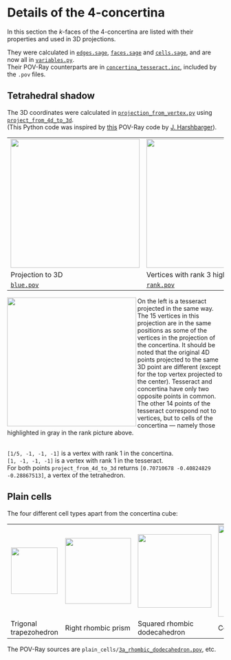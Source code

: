 # Details of the 4-concertina

In this section the <i>k</i>-faces of the 4-concertina are listed with their properties and used in 3D projections.

They were calculated in
[`edges.sage`](https://github.com/watchduck/concertina_hypercubes/blob/master/concertina_tesseract_details/edges.sage),
[`faces.sage`](https://github.com/watchduck/concertina_hypercubes/blob/master/concertina_tesseract_details/faces.sage) and
[`cells.sage`](https://github.com/watchduck/concertina_hypercubes/blob/master/concertina_tesseract_details/cells.sage), and are now all in
[`variables.py`](https://github.com/watchduck/concertina_hypercubes/blob/master/concertina_tesseract_details/variables.py).<br>
Their POV-Ray counterparts are in
[`concertina_tesseract.inc`](https://github.com/watchduck/concertina_hypercubes/blob/master/concertina_tesseract_details/povray/concertina_tesseract.inc),
included by the `.pov` files.

## Tetrahedral shadow

The 3D coordinates were calculated in
[`projection_from_vertex.py`](https://github.com/watchduck/concertina_hypercubes/blob/master/concertina_tesseract_details/projection_from_vertex.py)
using
[`project_from_4d_to_3d`](https://github.com/watchduck/concertina_hypercubes/blob/master/concertina_tesseract_details/functions.py).<br>
(This Python code was inspired by [this](http://blog.hypercubed.com/wp-content/misc/hypercube.pov)
POV-Ray code by [J. Harshbarger](https://github.com/Hypercubed)).

<table>
  <tr>
    <td>
      <a href="https://commons.wikimedia.org/wiki/File:Concertina_tesseract_with_blue_faces.png">
        <img width="300" src="https://upload.wikimedia.org/wikipedia/commons/3/34/Concertina_tesseract_with_blue_faces.png"/>
      </a>
    </td>
    <td>
      <a href="https://commons.wikimedia.org/wiki/File:Concertina_tesseract;_rank_03.png">
        <img width="300" src="https://upload.wikimedia.org/wikipedia/commons/a/ae/Concertina_tesseract%3B_rank_03.png"/>
      </a>
    </td>
    <td>
      <a href="https://commons.wikimedia.org/wiki/File:Concertina_tesseract;_concertina_cubes,_upper.png">
        <img width="300" src="https://upload.wikimedia.org/wikipedia/commons/9/9a/Concertina_tesseract%3B_concertina_cubes%2C_upper.png"/>
      </a>
    </td>
  </tr>
  <tr>
    <td>Projection to 3D</td>
    <td>Vertices with rank 3 highlighted</td>
    <td>4 cells highlighted</td>
  </tr>
  <tr>
    <td>
      <a href="https://github.com/watchduck/concertina_hypercubes/blob/master/concertina_tesseract_details/povray/tetrahedral_shadow/blue.pov">
        <code>blue.pov</code>
      </a>
    </td>
    <td>
      <a href="https://github.com/watchduck/concertina_hypercubes/blob/master/concertina_tesseract_details/povray/tetrahedral_shadow/rank.pov">
        <code>rank.pov</code>
      </a>
    </td>
    <td>
      <a href="https://github.com/watchduck/concertina_hypercubes/blob/master/concertina_tesseract_details/povray/tetrahedral_shadow/6_upper_concertina_cube.pov">
        <code>6_upper_concertina_cube.pov</code>
      </a>
    </td>
  </tr>
</table>


<a href="https://commons.wikimedia.org/wiki/File:Tesseract_tetrahedron_shadow_with_alternating_vertex_colors.png">
  <img align="left" width="300" src="https://upload.wikimedia.org/wikipedia/commons/2/24/Tesseract_tetrahedron_shadow_with_alternating_vertex_colors.png"/>
</a>
On the left is a tesseract projected in the same way. The 15 vertices in this projection are in the same positions as some of the vertices
in the projection of the concertina. It should be noted that the original 4D points projected to the same 3D point are different
(except for the top vertex projected to the center).
Tesseract and concertina have only two opposite points in common.
The other 14 points of the tesseract correspond not to vertices, but to cells of the concertina ―
namely those highlighted in gray in the rank picture above.<br><br>

`[1/5, -1, -1, -1]` is a vertex with rank 1 in the concertina.<br>
`[1, -1, -1, -1]` is a vertex with rank 1 in the tesseract.<br>
For both points `project_from_4d_to_3d` returns `[0.70710678 -0.40824829 -0.28867513]`,
a vertex of the tetrahedron.
<br clear=all>

## Plain cells

The four different cell types apart from the concertina cube:

<table>
  <tr>
    <td align="center">
      <a href="https://commons.wikimedia.org/wiki/File:Concertina_tesseract_cell;_trigonal_trapezohedron,_lower.png">
        <img width="108" src="https://upload.wikimedia.org/wikipedia/commons/2/24/Concertina_tesseract_cell%3B_trigonal_trapezohedron%2C_lower.png"/>
      </a>
    </td>
    <td align="center">
      <a href="https://commons.wikimedia.org/wiki/File:Concertina_tesseract_cell;_rhombic_prism,_lower.png">
        <img width="153" src="https://upload.wikimedia.org/wikipedia/commons/4/48/Concertina_tesseract_cell%3B_rhombic_prism%2C_lower.png"/>
      </a>
    </td>
    <td align="center">
      <a href="https://commons.wikimedia.org/wiki/File:Concertina_tesseract_cell;_rhombic_dodecahedron.png">
        <img width="171" src="https://upload.wikimedia.org/wikipedia/commons/c/c1/Concertina_tesseract_cell%3B_rhombic_dodecahedron.png"/>
      </a>
    </td>
    <td align="center">
      <a href="https://commons.wikimedia.org/wiki/File:Concertina_tesseract_cell;_concertina_square_prism.png">
        <img width="213" src="https://upload.wikimedia.org/wikipedia/commons/7/73/Concertina_tesseract_cell%3B_concertina_square_prism.png"/>
      </a>
    </td>
  </tr>
  <tr>
    <td>Trigonal trapezohedron</td>
    <td>Right rhombic prism</td>
    <td>Squared rhombic dodecahedron</td>
    <td>Concertina cube prism</td>
  </tr>
</table>

The POV-Ray sources are
<code>plain_cells/<a href="https://github.com/watchduck/concertina_hypercubes/blob/master/concertina_tesseract_details/povray/plain_cells/3a_rhombic_dodecahedron.pov">3a_rhombic_dodecahedron.pov</a></code>,
etc.
